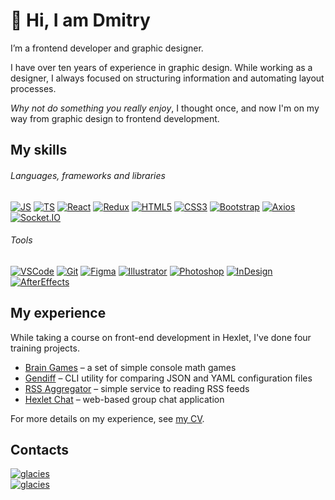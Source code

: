 # 👋 Hi, I am Dmitry

I’m a frontend developer and graphic designer.

I have over ten years of experience in graphic design. While working as a designer, I always focused on structuring information and automating layout processes.

_Why not do something you really enjoy_, I thought once, and now I'm on my way from graphic design to frontend development.

## My skills

###### Languages, frameworks and libraries

[![JS][JS-badge]][JS-url]
[![TS][TS-badge]][TS-url]
[![React][React-badge]][React-url]
[![Redux][Redux-badge]][Redux-url]
[![HTML5][HTML-badge]][HTML-url]
[![CSS3][CSS-badge]][CSS-url]
[![Bootstrap][Bootstrap-badge]][Bootstrap-url]
[![Axios][Axios-badge]][Axios-url]
[![Socket.IO][Socket.IO-badge]][Socket.IO-url]

###### Tools

[![VSCode][VSCode-badge]][VSCode-url]
[![Git][Git-badge]][Git-url]
[![Figma][Figma-badge]][Figma-url]
[![Illustrator][Illustrator-badge]][Illustrator-url]
[![Photoshop][Photoshop-badge]][Photoshop-url]
[![InDesign][InDesign-badge]][InDesign-url]
[![AfterEffects][AfterEffects-badge]][AfterEffects-url]

## My experience

While taking a course on front-end development in Hexlet, I've done four training projects.
  
- [Brain Games](https://github.com/faciledictu/frontend-project-lvl1) – a set of simple console math games
- [Gendiff](https://github.com/faciledictu/frontend-project-lvl2) – CLI utility for comparing JSON and YAML configuration files
- [RSS Aggregator](https://github.com/faciledictu/frontend-project-11) – simple service to reading RSS feeds
- [Hexlet Chat](https://github.com/faciledictu/frontend-project-12) – web-based group chat application

For more details on my experience, see [my CV](https://cv.hexlet.io/resumes/1279).

## Contacts

[![glacies][Telegram-badge]][Telegram-url]  
[![glacies][LinkedIn-badge]][LinkedIn-url]


[JS-badge]: https://img.shields.io/badge/JavaScript-000000?style=for-the-badge&logo=javascript
[JS-url]: https://www.w3schools.com/js/

[TS-badge]: https://img.shields.io/badge/TypeScript-000000?style=for-the-badge&logo=typescript
[TS-url]: [https://www.w3schools.com/js/](https://www.typescriptlang.org)

[React-badge]: https://img.shields.io/badge/React-000000?style=for-the-badge&logo=react
[React-url]: https://react.dev

[Redux-badge]: https://img.shields.io/badge/Redux-000000?style=for-the-badge&logo=redux&logoColor=764abc
[Redux-url]: https://redux.js.org

[HTML-badge]: https://img.shields.io/badge/HTML5-000000?style=for-the-badge&logo=html5
[HTML-url]: https://www.w3schools.com/html/

[CSS-badge]: https://img.shields.io/badge/CSS3-000000?style=for-the-badge&logo=css3&logoColor=1572B6
[CSS-url]: https://www.w3schools.com/css/

[Bootstrap-badge]: https://img.shields.io/badge/Bootstrap-000000?style=for-the-badge&logo=bootstrap
[Bootstrap-url]: https://getbootstrap.com

[Socket.IO-badge]: https://img.shields.io/badge/Socket.IO-000000?style=for-the-badge&logo=Socket.IO
[Socket.IO-url]: https://socket.io

[Axios-badge]: https://img.shields.io/badge/Axios-000000?style=for-the-badge&logo=i18next
[Axios-url]: https://axios-http.com

[VSCode-badge]: https://img.shields.io/badge/VSCode-000000?style=flat-square&logo=visualStudioCode&logoColor=007ACC
[VSCode-url]: https://code.visualstudio.com

[Git-badge]: https://img.shields.io/badge/Git-000000?style=flat-square&logo=git
[Git-url]: https://git-scm.com

[Figma-badge]: https://img.shields.io/badge/Figma-000000?style=flat-square&logo=Figma
[Figma-url]: https://www.figma.com/

[Illustrator-badge]: https://img.shields.io/badge/Illustrator-000000?style=flat-square&logo=AdobeIllustrator
[Illustrator-url]: https://www.adobe.com/products/illustrator.html

[Photoshop-badge]: https://img.shields.io/badge/Photoshop-000000?style=flat-square&logo=AdobePhotoshop
[Photoshop-url]: https://www.adobe.com/products/photoshop.html

[InDesign-badge]: https://img.shields.io/badge/InDesign-000000?style=flat-square&logo=AdobeInDesign
[InDesign-url]: https://www.adobe.com/products/indesign.html

[AfterEffects-badge]: https://img.shields.io/badge/AfterEffects-000000?style=flat-square&logo=AdobeAfterEffects
[AfterEffects-url]: https://www.adobe.com/products/aftereffects.html

[Telegram-badge]: https://img.shields.io/badge/glacies-ffffff?style=flat-square&logo=Telegram
[Telegram-url]: https://t.me/glacies

[LinkedIn-badge]: https://img.shields.io/badge/Dmitry%20Zhigulin-ffffff?style=flat-square&logo=LinkedIn&logoColor=blue
[LinkedIn-url]: https://linkedin.com/in/dmitryzhigulin

